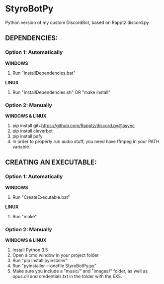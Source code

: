 # StyroBotPy
Python version of my custom DiscordBot, based on Rapptz discord.py

## DEPENDENCIES:
### Option 1: Automatically 
**WINDOWS**
1. Run "InstallDependencies.bat"

**LINUX**
1. Run "InstallDependencies.sh" OR "make install"

### Option 2: Manually 
**WINDOWS & LINUX**
1. pip install git+https://github.com/Rapptz/discord.py@async
2. pip install cleverbot
3. pip install pafy
4. In order to properly run audio stuff, you need have ffmpeg in your PATH variable. 

## CREATING AN EXECUTABLE:
### Option 1: Automatically
**WINDOWS**
1. Run "CreateExecutable.bat"

**LINUX**
1. Run "make"

### Option 2: Manually
**WINDOWS & LINUX**
1. Install Python 3.5
2. Open a cmd window in your project folder
3. Run "pip install pyinstaller"
4. Run "pyinstaller --onefile StyroBotPy.py"
5. Make sure you include a "music/" and "images/" folder, as well as opus.dll and credentials.txt in the folder with the EXE.
